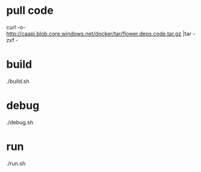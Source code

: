 # pull code
curl -o- http://caapi.blob.core.windows.net/docker/tar/flower.deps.code.tar.gz |tar -zxf -
# build
./build.sh
# debug
./debug.sh
# run
./run.sh

